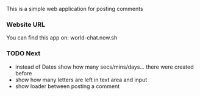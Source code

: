 This is a simple web application for posting comments

### Website URL
You can find this app on:
  world-chat.now.sh
  
### TODO Next
 - instead of Dates show how many secs/mins/days... there were created before
 - show how many letters are left in text area and input
 - show loader between posting a comment